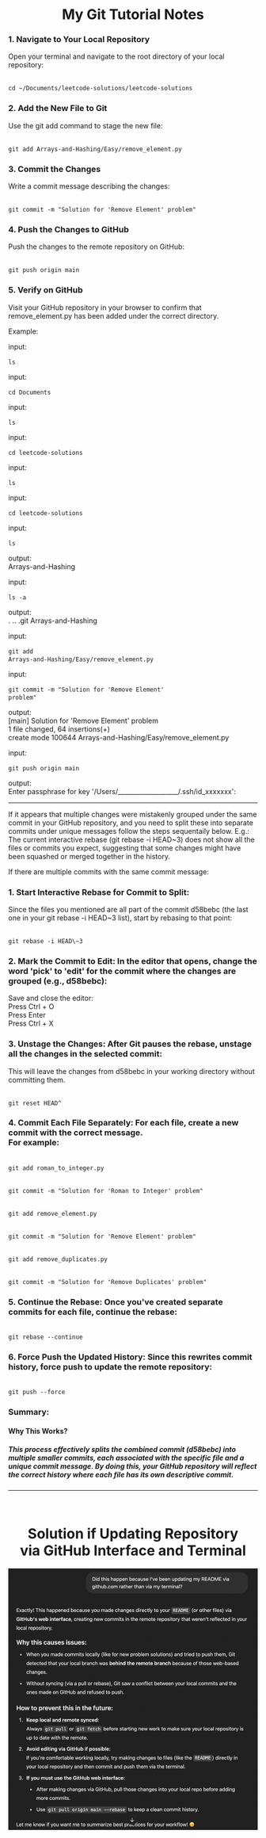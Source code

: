 <!DOCTYPE html>
<html>
<body>	
<h1 align="center"> My Git Tutorial Notes </h1>
<h3>1. Navigate to Your Local Repository</h3>
<p>Open your terminal and navigate to the root directory of your local repository:</p>
<pre><code>
cd ~/Documents/leetcode-solutions/leetcode-solutions
</code></pre>
<h3>2. Add the New File to Git</h3>
<p>Use the git add command to stage the new file:</p>
<pre><code>
git add Arrays-and-Hashing/Easy/remove_element.py
</code></pre>
<h3>3. Commit the Changes</h3>
<p>Write a commit message describing the changes:</p>
<pre><code>
git commit -m "Solution for 'Remove Element' problem"
</code></pre>
<h3>4. Push the Changes to GitHub</h3>
<p>Push the changes to the remote repository on GitHub:</p>
<pre><code>
git push origin main
</code></pre>
<h3>5. Verify on GitHub</h3>
<p>Visit your GitHub repository in your browser to confirm that remove_element.py has been added under the correct directory.</p>

<p>Example:</p>

input: <pre><code>ls</code></pre>

input: <pre><code>cd Documents</code></pre>

input: <pre><code>ls</code></pre>

input: <pre><code>cd leetcode-solutions</code></pre>

input: <pre><code>ls</code></pre>

input: <pre><code>cd leetcode-solutions</code></pre>

input: <pre><code>ls</code></pre>
output:<br> Arrays-and-Hashing

input: <pre><code>ls -a</code></pre>
output:<br> .			..			.git			Arrays-and-Hashing

input: <pre><code>git add Arrays-and-Hashing/Easy/remove_element.py</code></pre>

input: <pre><code>git commit -m "Solution for 'Remove Element' problem"</code></pre>
output:<br>[main] Solution for 'Remove Element' problem <br>
1 file changed, 64 insertions(+) <br>
create mode 100644 Arrays-and-Hashing/Easy/remove_element.py

input: <pre><code>git push origin main</code></pre>
output:<br> Enter passphrase for key '/Users/___________________/.ssh/id_xxxxxxx': 

<hr>

<p>If it appears that multiple changes were mistakenly grouped under the same commit in your GitHub repository, and you need to split these into separate commits under unique messages follow the steps sequentaily below.
E.g.: The current interactive rebase (git rebase -i HEAD~3) does not show all the files or commits you expect, suggesting that some changes might have been squashed or merged together in the history.</p>

If there are multiple commits with the same commit message:<br>
<h3>1. Start Interactive Rebase for Commit to Split:</h3>
<p>Since the files you mentioned are all part of the commit d58bebc (the last one in your git rebase -i HEAD~3 list), start by rebasing to that point:</p>
<pre><code>
git rebase -i HEAD\~3
</code></pre>

<h3>2. Mark the Commit to Edit: In the editor that opens, change the word 'pick' to 'edit' for the commit where the changes are grouped (e.g., d58bebc):</h3>
	<p>Save and close the editor: <br>
		Press Ctrl + O <br>
		Press Enter <br>
		Press Ctrl + X </p>

<h3>3. Unstage the Changes: After Git pauses the rebase, unstage all the changes in the selected commit: </h3>
<p>This will leave the changes from d58bebc in your working directory without committing them. </p>
<pre><code>
git reset HEAD^
</code></pre>
		

<h3>4. Commit Each File Separately: For each file, create a new commit with the correct message. <br> For example: </h3>
<pre><code>
git add roman_to_integer.py
</code></pre>
<pre><code>
git commit -m "Solution for 'Roman to Integer' problem"
</code></pre>
<pre><code>
git add remove_element.py
</code></pre>
<pre><code>
git commit -m "Solution for 'Remove Element' problem"
</code></pre> 
<pre><code>
git add remove_duplicates.py
</code></pre>
<pre><code>
git commit -m "Solution for 'Remove Duplicates' problem"
</code></pre>

<h3>5. Continue the Rebase: Once you've created separate commits for each file, continue the rebase: </h3>
<pre><code>
git rebase --continue
</code></pre>

<h3>6. Force Push the Updated History: Since this rewrites commit history, force push to update the remote repository: </h3>
<pre><code>
git push --force</code></pre>
<h3>Summary:</h3>
<h4>Why This Works?</h4>
<p><h5>This process effectively splits the combined commit (d58bebc) into multiple smaller commits, each associated with the specific file and a unique commit message. By doing this, your GitHub repository will reflect the correct history where each file has its own descriptive commit.</h5></p>

<hr>
<br>
<h1 align="center"> Solution if Updating Repository <br>via GitHub Interface and Terminal </h1>

<p align="center">
<img src="github-pull-and-fetch.png" alt="GitHub Pull & Fetch" width="700">
</p>
</body>
</html>


